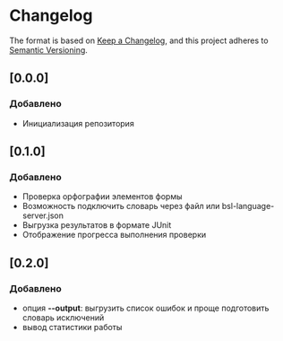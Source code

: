 # Changelog

The format is based on [Keep a Changelog](https://keepachangelog.com/en/1.0.0/),
and this project adheres to [Semantic Versioning](https://semver.org/spec/v2.0.0.html).

## [0.0.0]

### Добавлено
- Инициализация репозитория

## [0.1.0]

### Добавлено
- Проверка орфографии элементов формы
- Возможность подключить словарь через файл или bsl-language-server.json
- Выгрузка результатов в формате JUnit
- Отображение прогресса выполнения проверки

## [0.2.0]

### Добавлено
- опция **--output**: выгрузить список ошибок и проще подготовить словарь исключений
- вывод статистики работы
